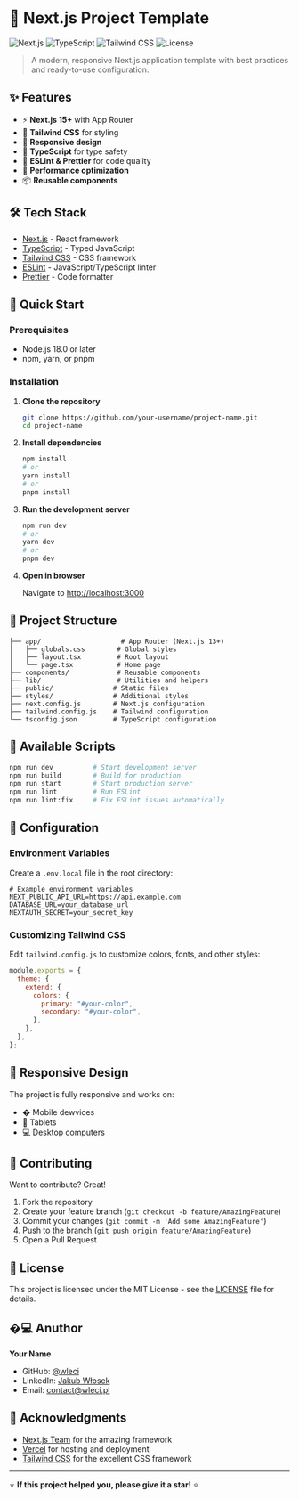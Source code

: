 # 🚀 Next.js Project Template

![Next.js](https://img.shields.io/badge/Next.js-13+-black?style=for-the-badge&logo=next.js)
![TypeScript](https://img.shields.io/badge/TypeScript-007ACC?style=for-the-badge&logo=typescript&logoColor=white)
![Tailwind CSS](https://img.shields.io/badge/Tailwind_CSS-38B2AC?style=for-the-badge&logo=tailwind-css&logoColor=white)
![License](https://img.shields.io/badge/License-MIT-green?style=for-the-badge)

> A modern, responsive Next.js application template with best practices and ready-to-use configuration.

## ✨ Features

- ⚡ **Next.js 15+** with App Router
- 🎨 **Tailwind CSS** for styling
- 📱 **Responsive design**
- 🔧 **TypeScript** for type safety
- 🎯 **ESLint & Prettier** for code quality
- 🚀 **Performance optimization**
- 📦 **Reusable components**

## 🛠️ Tech Stack

- [Next.js](https://nextjs.org/) - React framework
- [TypeScript](https://www.typescriptlang.org/) - Typed JavaScript
- [Tailwind CSS](https://tailwindcss.com/) - CSS framework
- [ESLint](https://eslint.org/) - JavaScript/TypeScript linter
- [Prettier](https://prettier.io/) - Code formatter

## 🚀 Quick Start

### Prerequisites

- Node.js 18.0 or later
- npm, yarn, or pnpm

### Installation

1. **Clone the repository**

   ```bash
   git clone https://github.com/your-username/project-name.git
   cd project-name
   ```

2. **Install dependencies**

   ```bash
   npm install
   # or
   yarn install
   # or
   pnpm install
   ```

3. **Run the development server**

   ```bash
   npm run dev
   # or
   yarn dev
   # or
   pnpm dev
   ```

4. **Open in browser**

   Navigate to [http://localhost:3000](http://localhost:3000)

## 📁 Project Structure

```
├── app/                    # App Router (Next.js 13+)
│   ├── globals.css        # Global styles
│   ├── layout.tsx         # Root layout
│   └── page.tsx           # Home page
├── components/            # Reusable components
├── lib/                   # Utilities and helpers
├── public/               # Static files
├── styles/               # Additional styles
├── next.config.js        # Next.js configuration
├── tailwind.config.js    # Tailwind configuration
└── tsconfig.json         # TypeScript configuration
```

## 🎨 Available Scripts

```bash
npm run dev          # Start development server
npm run build        # Build for production
npm run start        # Start production server
npm run lint         # Run ESLint
npm run lint:fix     # Fix ESLint issues automatically
```

## 🔧 Configuration

### Environment Variables

Create a `.env.local` file in the root directory:

```env
# Example environment variables
NEXT_PUBLIC_API_URL=https://api.example.com
DATABASE_URL=your_database_url
NEXTAUTH_SECRET=your_secret_key
```

### Customizing Tailwind CSS

Edit `tailwind.config.js` to customize colors, fonts, and other styles:

```javascript
module.exports = {
  theme: {
    extend: {
      colors: {
        primary: "#your-color",
        secondary: "#your-color",
      },
    },
  },
};
```

## 📱 Responsive Design

The project is fully responsive and works on:

- � Mobile dewvices
- 📱 Tablets
- 💻 Desktop computers

## 🤝 Contributing

Want to contribute? Great!

1. Fork the repository
2. Create your feature branch (`git checkout -b feature/AmazingFeature`)
3. Commit your changes (`git commit -m 'Add some AmazingFeature'`)
4. Push to the branch (`git push origin feature/AmazingFeature`)
5. Open a Pull Request

## 📄 License

This project is licensed under the MIT License - see the [LICENSE](LICENSE) file for details.

## �‍💻 Anuthor

**Your Name**

- GitHub: [@wleci](https://github.com/wleci)
- LinkedIn: [Jakub Włosek](https://www.linkedin.com/in/jakub-w%C5%82osek/)
- Email: contact@wleci.pl

## 🙏 Acknowledgments

- [Next.js Team](https://nextjs.org/) for the amazing framework
- [Vercel](https://vercel.com/) for hosting and deployment
- [Tailwind CSS](https://tailwindcss.com/) for the excellent CSS framework

---

⭐ **If this project helped you, please give it a star!** ⭐
